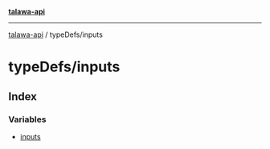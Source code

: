 [**talawa-api**](../../README.md)

***

[talawa-api](../../modules.md) / typeDefs/inputs

# typeDefs/inputs

## Index

### Variables

- [inputs](variables/inputs.md)

